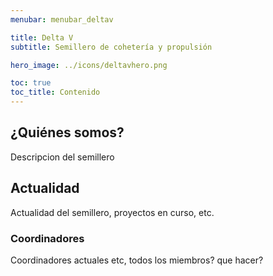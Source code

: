 ```yaml
---
menubar: menubar_deltav

title: Delta V
subtitle: Semillero de cohetería y propulsión

hero_image: ../icons/deltavhero.png

toc: true
toc_title: Contenido
---
```


## ¿Quiénes somos?
Descripcion del semillero


## Actualidad
Actualidad del semillero, proyectos en curso, etc.

### Coordinadores
Coordinadores actuales etc, todos los miembros? que hacer?